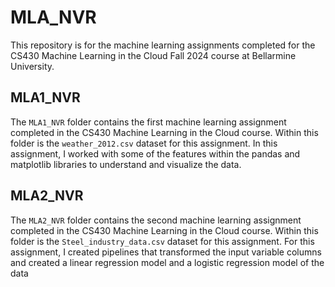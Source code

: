 # MLA_NVR  
This repository is for the machine learning assignments completed for the CS430 Machine Learning in the Cloud Fall 2024 course at Bellarmine University.  

## MLA1_NVR
The `MLA1_NVR` folder contains the first machine learning assignment completed in the CS430 Machine Learning in the Cloud course. Within this folder is the `weather_2012.csv` dataset for this assignment. In this assignment, I worked with some of the features within the pandas and matplotlib libraries to understand and visualize the data.  

## MLA2_NVR
The `MLA2_NVR` folder contains the second machine learning assignment completed in the CS430 Machine Learning in the Cloud course. Within this folder is the `Steel_industry_data.csv` dataset for this assignment. For this assignment, I created pipelines that transformed the input variable columns and created a linear regression model and a logistic regression model of the data